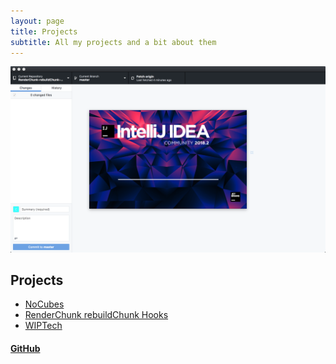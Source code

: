```yaml
---
layout: page
title: Projects
subtitle: All my projects and a bit about them
---
```


![alt text](/projects/modding.png "Modding")

## Projects
- [NoCubes](/projects/nocubes/)
- [RenderChunk rebuildChunk Hooks](/projects/render_chunk_rebuild_chunk_hooks/)
- [WIPTech](/projects/wiptech/)

#### [GitHub](https://github.com/Cadiboo/)
